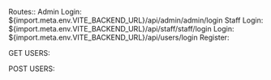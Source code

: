 Routes::
Admin Login:
${import.meta.env.VITE_BACKEND_URL}/api/admin/admin/login
Staff Login:
${import.meta.env.VITE_BACKEND_URL}/api/staff/staff/login
Login:
${import.meta.env.VITE_BACKEND_URL}/api/users/login
Register:

GET USERS:

POST USERS:

